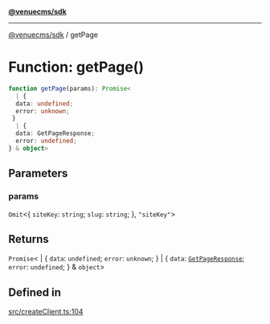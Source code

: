 [**@venuecms/sdk**](../README.md)

***

[@venuecms/sdk](../README.md) / getPage

# Function: getPage()

```ts
function getPage(params): Promise<
  | {
  data: undefined;
  error: unknown;
 }
  | {
  data: GetPageResponse;
  error: undefined;
} & object>
```

## Parameters

### params

`Omit`\<\{
  `siteKey`: `string`;
  `slug`: `string`;
 \}, `"siteKey"`\>

## Returns

`Promise`\<
  \| \{
  `data`: `undefined`;
  `error`: `unknown`;
 \}
  \| \{
  `data`: [`GetPageResponse`](../type-aliases/GetPageResponse.md);
  `error`: `undefined`;
 \} & `object`\>

## Defined in

[src/createClient.ts:104](https://github.com/venuecms/sdk/blob/f129a52a8dada040e7d47cae058990c6423a868d/src/createClient.ts#L104)
